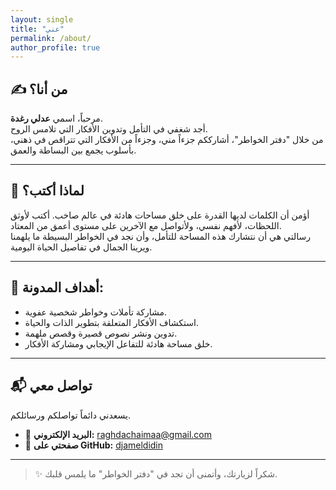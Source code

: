 ```yaml
---
layout: single
title: "عني"
permalink: /about/
author_profile: true
---
```


## ✍️ من أنا؟

مرحباً، اسمي **عدلي رغدة**.  
أجد شغفي في التأمل وتدوين الأفكار التي تلامس الروح.  
من خلال "دفتر الخواطر"، أشارككم جزءاً مني، وجزءاً من الأفكار التي تتراقص في ذهني، بأسلوب يجمع بين البساطة والعمق.

---

## 🎯 لماذا أكتب؟

أؤمن أن الكلمات لديها القدرة على خلق مساحات هادئة في عالم صاخب. أكتب لأوثق اللحظات، لأفهم نفسي، ولأتواصل مع الآخرين على مستوى أعمق من المعتاد.  
رسالتي هي أن نتشارك هذه المساحة للتأمل، وأن نجد في الخواطر البسيطة ما يلهمنا ويرينا الجمال في تفاصيل الحياة اليومية.

---

## 🌟 أهداف المدونة:

- مشاركة تأملات وخواطر شخصية عفوية.
- استكشاف الأفكار المتعلقة بتطوير الذات والحياة.
- تدوين ونشر نصوص قصيرة وقصص ملهمة.
- خلق مساحة هادئة للتفاعل الإيجابي ومشاركة الأفكار.

---

## 📬 تواصل معي

يسعدني دائماً تواصلكم ورسائلكم.

- 📨 **البريد الإلكتروني:** [raghdachaimaa@gmail.com](mailto:raghdachaimaa@gmail.com)
- 🐙 **صفحتي على GitHub:** [djameldidin](https://github.com/djameldidin)

---

> ✨ شكراً لزيارتك، وأتمنى أن تجد في "دفتر الخواطر" ما يلمس قلبك.